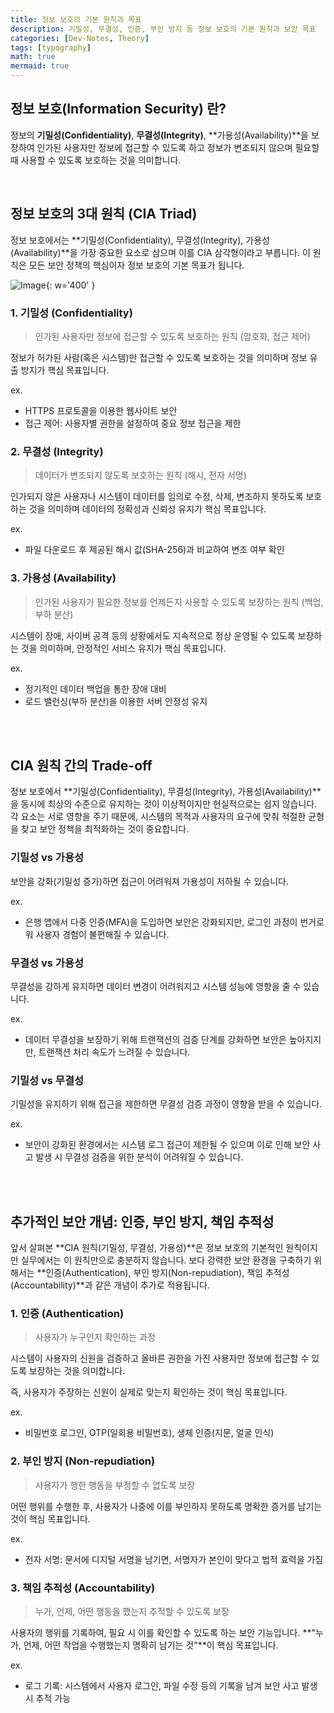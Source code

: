 ```yaml
---
title: 정보 보호의 기본 원칙과 목표
description: 기밀성, 무결성, 인증, 부인 방지 등 정보 보호의 기본 원칙과 보안 목표
categories: [Dev-Notes, Theory]
tags: [typography]
math: true
mermaid: true
---
```


## 정보 보호(Information Security) 란?
정보의 **기밀성(Confidentiality)**, **무결성(Integrity)**, **가용성(Availability)**을 보장하여 인가된 사용자만 정보에 접근할 수 있도록 하고 정보가 변조되지 않으며 필요할 때 사용할 수 있도록 보호하는 것을 의미합니다.

<br/>

## 정보 보호의 3대 원칙 (CIA Triad)
정보 보호에서는 **기밀성(Confidentiality), 무결성(Integrity), 가용성(Availability)**을 가장 중요한 요소로 삼으며 이를 CIA 삼각형이라고 부릅니다.
이 원칙은 모든 보안 정책의 핵심이자 정보 보호의 기본 목표가 됩니다.

![Image](https://github.com/user-attachments/assets/782661b5-2142-43a4-8cb3-22cc9ecb7d69?raw=true){: w='400' }

### 1. 기밀성 (Confidentiality)
> 인가된 사용자만 정보에 접근할 수 있도록 보호하는 원칙 (암호화, 접근 제어)

정보가 허가된 사람(혹은 시스템)만 접근할 수 있도록 보호하는 것을 의미하며 정보 유출 방지가 핵심 목표입니다.

<!-- 보장하는 방법
- 암호화(Encryption): 데이터를 암호화하여 허가된 사용자만 해독할 수 있도록 보호
- 접근 제어(Access Control): 사용자별 권한을 설정하여 중요 정보에 접근할 수 있는 대상을 제한
- 다중 인증(MFA, Multi-Factor Authentication): 비밀번호 외에도 OTP, 생체 인식 등을 추가로 사용하여 보안 강화
- 네트워크 보안(Firewall, VPN, IDS/IPS): 외부 공격자로부터 네트워크 트래픽을 보호 -->

ex.
- HTTPS 프로토콜을 이용한 웹사이트 보안
- 접근 제어: 사용자별 권한을 설정하여 중요 정보 접근을 제한


### 2. 무결성 (Integrity)
> 데이터가 변조되지 않도록 보호하는 원칙 (해시, 전자 서명)

인가되지 않은 사용자나 시스템이 데이터를 임의로 수정, 삭제, 변조하지 못하도록 보호하는 것을 의미하며 데이터의 정확성과 신뢰성 유지가 핵심 목표입니다.

ex. 
- 파일 다운로드 후 제공된 해시 값(SHA-256)과 비교하여 변조 여부 확인

### 3. 가용성 (Availability)
> 인가된 사용자가 필요한 정보를 언제든지 사용할 수 있도록 보장하는 원칙 (백업, 부하 분산)

시스템이 장애, 사이버 공격 등의 상황에서도 지속적으로 정상 운영될 수 있도록 보장하는 것을 의미하며, 안정적인 서비스 유지가 핵심 목표입니다.

ex.
- 정기적인 데이터 백업을 통한 장애 대비
- 로드 밸런싱(부하 분산)을 이용한 서버 안정성 유지

<br/>
<br/>

## CIA 원칙 간의 Trade-off
정보 보호에서 **기밀성(Confidentiality), 무결성(Integrity), 가용성(Availability)**을 동시에 최상의 수준으로 유지하는 것이 이상적이지만 현실적으로는 쉽지 않습니다.
각 요소는 서로 영향을 주기 때문에, 시스템의 목적과 사용자의 요구에 맞춰 적절한 균형을 찾고 보안 정책을 최적화하는 것이 중요합니다.

### 기밀성 vs 가용성
보안을 강화(기밀성 증가)하면 접근이 어려워져 가용성이 저하될 수 있습니다.

ex.
- 은행 앱에서 다중 인증(MFA)을 도입하면 보안은 강화되지만, 로그인 과정이 번거로워 사용자 경험이 불편해질 수 있습니다.

### 무결성 vs 가용성
무결성을 강하게 유지하면 데이터 변경이 어려워지고 시스템 성능에 영향을 줄 수 있습니다.

ex. 
- 데이터 무결성을 보장하기 위해 트랜잭션의 검증 단계를 강화하면 보안은 높아지지만, 트랜잭션 처리 속도가 느려질 수 있습니다.

### 기밀성 vs 무결성
기밀성을 유지하기 위해 접근을 제한하면 무결성 검증 과정이 영향을 받을 수 있습니다.

ex.
- 보안이 강화된 환경에서는 시스템 로그 접근이 제한될 수 있으며 이로 인해 보안 사고 발생 시 무결성 검증을 위한 분석이 어려워질 수 있습니다.

<br/>
<br/>


## 추가적인 보안 개념: 인증, 부인 방지, 책임 추적성
앞서 살펴본 **CIA 원칙(기밀성, 무결성, 가용성)**은 정보 보호의 기본적인 원칙이지만 실무에서는 이 원칙만으로 충분하지 않습니다.
보다 강력한 보안 환경을 구축하기 위해서는 **인증(Authentication), 부인 방지(Non-repudiation), 책임 추적성(Accountability)**과 같은 개념이 추가로 적용됩니다.

### 1. 인증 (Authentication)
> 사용자가 누구인지 확인하는 과정

시스템이 사용자의 신원을 검증하고 올바른 권한을 가진 사용자만 정보에 접근할 수 있도록 보장하는 것을 의미합니다.

즉, 사용자가 주장하는 신원이 실제로 맞는지 확인하는 것이 핵심 목표입니다.

ex.
- 비밀번호 로그인, OTP(일회용 비밀번호), 생체 인증(지문, 얼굴 인식)

### 2. 부인 방지 (Non-repudiation) 
> 사용자가 행한 행동을 부정할 수 없도록 보장

어떤 행위를 수행한 후, 사용자가 나중에 이를 부인하지 못하도록 명확한 증거를 남기는 것이 핵심 목표입니다.

ex.
- 전자 서명: 문서에 디지털 서명을 남기면, 서명자가 본인이 맞다고 법적 효력을 가짐

### 3. 책임 추적성 (Accountability)
> 누가, 언제, 어떤 행동을 했는지 추적할 수 있도록 보장

사용자의 행위를 기록하여, 필요 시 이를 확인할 수 있도록 하는 보안 기능입니다.
**"누가, 언제, 어떤 작업을 수행했는지 명확히 남기는 것"**이 핵심 목표입니다.

ex.
- 로그 기록: 시스템에서 사용자 로그인, 파일 수정 등의 기록을 남겨 보안 사고 발생 시 추적 가능